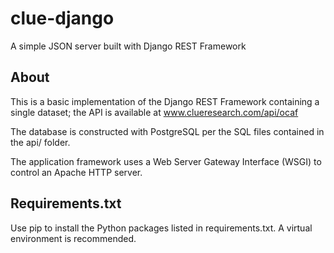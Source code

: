 clue-django
===========
A simple JSON server built with Django REST Framework

## About
This is a basic implementation of the Django REST Framework containing a single dataset; the API is available at www.clueresearch.com/api/ocaf

The database is constructed with PostgreSQL per the SQL files contained in the api/ folder.

The application framework uses a Web Server Gateway Interface (WSGI) to control an Apache HTTP server.

## Requirements.txt
Use pip to install the Python packages listed in requirements.txt.  A virtual environment is recommended.


